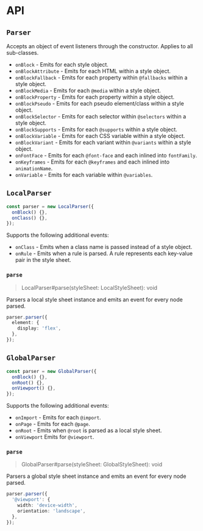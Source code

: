 # API

## `Parser`

Accepts an object of event listeners through the constructor. Applies to all sub-classes.

- `onBlock` - Emits for each style object.
- `onBlockAttribute` - Emits for each HTML within a style object.
- `onBlockFallback` - Emits for each property within `@fallbacks` within a style object.
- `onBlockMedia` - Emits for each `@media` within a style object.
- `onBlockProperty` - Emits for each property within a style object.
- `onBlockPseudo` - Emits for each pseudo element/class within a style object.
- `onBlockSelector` - Emits for each selector within `@selectors` within a style object.
- `onBlockSupports` - Emits for each `@supports` within a style object.
- `onBlockVariable` - Emits for each CSS variable within a style object.
- `onBlockVariant` - Emits for each variant within `@variants` within a style object.
- `onFontFace` - Emits for each `@font-face` and each inlined into `fontFamily`.
- `onKeyframes` - Emits for each `@keyframes` and each inlined into `animationName`.
- `onVariable` - Emits for each variable within `@variables`.

## `LocalParser`

```ts
const parser = new LocalParser({
  onBlock() {},
  onClass() {},
});
```

Supports the following additional events:

- `onClass` - Emits when a class name is passed instead of a style object.
- `onRule` - Emits when a rule is parsed. A rule represents each key-value pair in the style sheet.

### `parse`

> LocalParser#parse(styleSheet: LocalStyleSheet): void

Parsers a local style sheet instance and emits an event for every node parsed.

```ts
parser.parser({
  element: {
    display: 'flex',
  },
});
```

## `GlobalParser`

```ts
const parser = new GlobalParser({
  onBlock() {},
  onRoot() {},
  onViewport() {},
});
```

Supports the following additional events:

- `onImport` - Emits for each `@import`.
- `onPage` - Emits for each `@page`.
- `onRoot` - Emits when `@root` is parsed as a local style sheet.
- `onViewport` Emits for `@viewport`.

### `parse`

> GlobalParser#parse(styleSheet: GlobalStyleSheet): void

Parsers a global style sheet instance and emits an event for every node parsed.

```ts
parser.parser({
  '@viewport': {
    width: 'device-width',
    orientation: 'landscape',
  },
});
```

